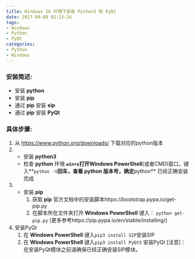 ```yaml
---
title: Windows 10 环境下安装 Python3 和 PyQt  
date: 2017-09-08 02:23:24
tags:
- Windows
- Python
- PyQt
categories: 
- Python
- Windows
---
```


### 安装简述:
* 安装 **python**
* 安装 **pip**
* 通过 **pip** 安装 **sip**
* 通过 **pip** 安装 **PyQt**  
 
### 具体步骤:
1. 从 https://www.python.org/downloads/ 下载对应的python版本  
2. - 安装 **python3**
   - 检查 **python** 环境
    **``win+x``**打开**Windows PowerShell**(或者CMD)窗口，键入**``python -V``**回车，查看 **python** 版本号，确定**python** 已经正确安装完成  
3. - 安装 **pip**
        1. 获取 **pip** 官方文档中的安装脚本https://bootstrap.pypa.io/get-pip.py
        2. 在脚本所在文件夹打开 **Windows PowerShell** 键入：
``python get-pip.py``
(更多参考https://pip.pypa.io/en/stable/installing/)
4. 安装PyQt
    1. 在 **Windows PowerShell** 键入``pip3 install SIP``安装SIP
    1. 在 **Windows PowerShell** 键入``pip3 install PyQt5``  安装PyQt
[注意]：在安装PyQt模块之前请确保已经正确安装SIP模块。
